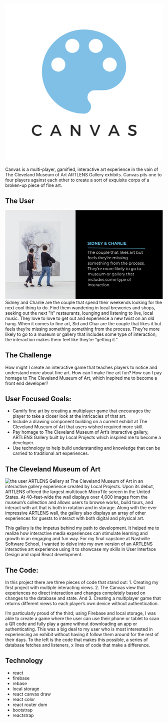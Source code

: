 ![the user](./readmeimg/Canvas.png)

Canvas is a multi-player, gamified, interactive art experience in the vain of The Cleveland Museum of Art ARTLENS Gallery exhibits. Canvas pits one to four players against each other to create a sort of exquisite corps of a broken-up piece of fine art.

## The User
![the user](./readmeimg/sidandchar.jpg)
Sidney and Charlie are the couple that spend their weekends looking for the next cool thing to do. Find them wandering in local breweries and shops, seeking out the next "it" restaurants, lounging and listening to live, local music. They love to love to get out and experience a new twist on an old hang. When it comes to fine art, Sid and Char are the couple that likes it but feels they’re missing something something from the process. They’re more likely to go to a museum or gallery that includes some type of interaction; the interaction makes them feel like they’re “getting it.”

## The Challenge
How might I create an interactive game that teaches players to notice and understand more about fine art. How can I make fine art fun? How can I pay homage to The Cleveland Museum of Art, which inspired me to become a front end developer?

## User Focused Goals:
- Gamify fine art by creating a multiplayer game that encourages the player to take a closer look at the intricacies of that art.
- Include a drawing component building on a current exhibit at The Cleveland Museum of Art that users wished required more skill.
- Pay homage to The Cleveland Museum of Art’s interactive gallery, ARTLENS Gallery built by Local Projects which inspired me to become a developer.
- Use technology to help build understanding and knowledge that can be carried to traditional art experiences.

## The Cleveland Museum of Art
![the user](https://segd.org/sites/default/files/styles/galleryformatter_slide/public/01-gallery-one-2013-award-gdap.jpg?itok=I7AGTrpb)
ARTLENS Gallery at The Cleveland Museum of Art in an interactive gallery experience created by Local Projects. Upon its debut, ARTLENS offered the largest multitouch MicroTile screen in the United States. At 40-feet-wide the wall displays over 4,000 images from the museum’s collection and allows users to browse works, build tours, and interact with art that is both in rotation and in storage. Along with the ever impressive ARTLENS wall, the gallery also displays an array of other experiences for guests to interact with both digital and physical art.

This gallery is the impetus behind my path to development. It helped me to realize how interactive media experiences can stimulate learning and growth in an engaging and fun way. For my final capstone at Nashville Software School, I wanted to delve into my own version of an ARTLENS interactive art experience using it to showcase my skills in User Interface Design and rapid React development. 


## The Code:
In this project there are three pieces of code that stand out: 1. Creating my first project with multiple interacting views. 2. The Canvas view that experiences no direct interaction and changes completely based on changes to the database and state. And 3. Creating a multiplayer game that returns different views to each player’s own device without authentication.

I’m particularly proud of the third; using Firebase and local storage, I was able to create a game where the user can use their phone or tablet to scan a QR code and fully play a game without downloading an app or authenticating. This was a big deal to my user who is most interested in experiencing an exhibit without having it follow them around for the rest of their days. To the left is the code that makes this possible, a series of database fetches and listeners, x lines of code that make a difference.


## Technology
- react
- firebase
- rebase
- local storage
- react canvas draw
- react color
- react router dom
- bootstrap
- reactstrap